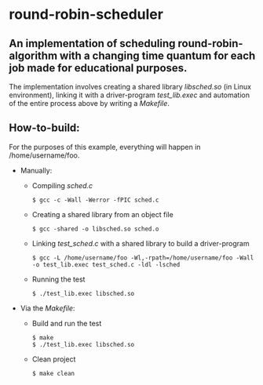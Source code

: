 # round-robin-scheduler
## An implementation of scheduling round-robin-algorithm with a changing time quantum for each job made for educational purposes.

The implementation involves creating a shared library *libsched.so* (in Linux environment), linking it with a driver-program *test_lib.exec* and automation of the entire process above by writing a *Makefile*.

## How-to-build:

For the purposes of this example, everything will happen in /home/username/foo.

  * Manually:
  
    * Compiling *sched.c*
    
      ```
      $ gcc -c -Wall -Werror -fPIC sched.c
      ```
      
    * Creating a shared library from an object file
    
      ```
      $ gcc -shared -o libsched.so sched.o
      ```
      
    * Linking *test_sched.c* with a shared library to build a driver-program
    
      ```
      $ gcc -L /home/username/foo -Wl,-rpath=/home/username/foo -Wall -o test_lib.exec test_sched.c -ldl -lsched
      ```
      
    * Running the test
    
      ```
      $ ./test_lib.exec libsched.so
      ```
  * Via the *Makefile*:
  
    * Build and run the test
    
      ```
      $ make
      $ ./test_lib.exec libsched.so
      ```
      
    * Clean project
    
      ```
      $ make clean
      ```
